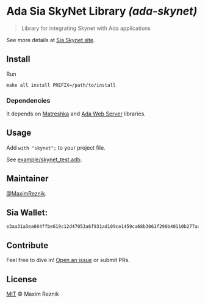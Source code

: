 Ada Sia SkyNet Library _(ada-skynet)_
=========================================

> Library for integrating Skynet with Ada applications

See more details at [Sia Skynet site](https://siasky.net/).

## Install

Run
```
make all install PREFIX=/path/to/install
```

### Dependencies
It depends on [Matreshka](https://forge.ada-ru.org/matreshka)
and [Ada Web Server](https://github.com/AdaCore/aws) libraries.

## Usage
Add `with "skynet";` to your project file.

See [example/skynet_test.adb](example/skynet_test.adb).

## Maintainer

[@MaximReznik](https://github.com/reznikmm).

## Sia Wallet:

```
e3aa31a3ea084ffbe619c12d47053a6f931ad109ce1459ca68b3061f290b40110b277aadeed8
```

## Contribute

Feel free to dive in!
[Open an issue](https://github.com/reznikmm/ada-skynet/issues/new)
or submit PRs.

## License

[MIT](LICENSE) © Maxim Reznik

